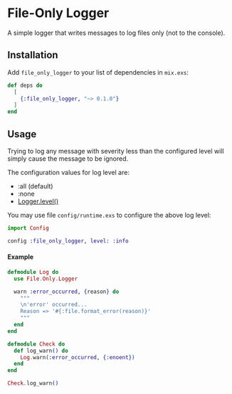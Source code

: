 # File-Only Logger

A simple logger that writes messages to log files only (not to the console).

## Installation

Add `file_only_logger` to your list of dependencies in `mix.exs`:

```elixir
def deps do
  [
    {:file_only_logger, "~> 0.1.0"}
  ]
end
```

## Usage

Trying to log any message with severity less than the configured level will
simply cause the message to be ignored.

The configuration values for log level are:

- :all (default)
- :none
- [Logger.level()](https://hexdocs.pm/logger/Logger.html#t:level/0)

You may use file `config/runtime.exs` to configure the above log level:

```elixir
import Config

config :file_only_logger, level: :info
```

#### Example

```elixir
defmodule Log do
  use File.Only.Logger

  warn :error_occurred, {reason} do
    """
    \n'error' occurred...
    Reason => '#{:file.format_error(reason)}'
    """
  end
end

defmodule Check do
  def log_warn() do
    Log.warn(:error_occurred, {:enoent})
  end
end

Check.log_warn()
```
